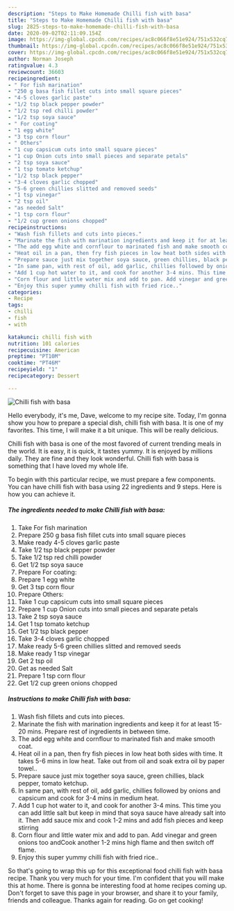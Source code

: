 ```yaml
---
description: "Steps to Make Homemade Chilli fish with basa"
title: "Steps to Make Homemade Chilli fish with basa"
slug: 2825-steps-to-make-homemade-chilli-fish-with-basa
date: 2020-09-02T02:11:09.154Z
image: https://img-global.cpcdn.com/recipes/ac8c066f8e51e924/751x532cq70/chilli-fish-with-basa-recipe-main-photo.jpg
thumbnail: https://img-global.cpcdn.com/recipes/ac8c066f8e51e924/751x532cq70/chilli-fish-with-basa-recipe-main-photo.jpg
cover: https://img-global.cpcdn.com/recipes/ac8c066f8e51e924/751x532cq70/chilli-fish-with-basa-recipe-main-photo.jpg
author: Norman Joseph
ratingvalue: 4.3
reviewcount: 36603
recipeingredient:
- " For fish marination"
- "250 g basa fish fillet cuts into small square pieces"
- "4-5 cloves garlic paste"
- "1/2 tsp black pepper powder"
- "1/2 tsp red chilli powder"
- "1/2 tsp soya sauce"
- " For coating"
- "1 egg white"
- "3 tsp corn flour"
- " Others"
- "1 cup capsicum cuts into small square pieces"
- "1 cup Onion cuts into small pieces and separate petals"
- "2 tsp soya sauce"
- "1 tsp tomato ketchup"
- "1/2 tsp black pepper"
- "3-4 cloves garlic chopped"
- "5-6 green chillies slitted and removed seeds"
- "1 tsp vinegar"
- "2 tsp oil"
- "as needed Salt"
- "1 tsp corn flour"
- "1/2 cup green onions chopped"
recipeinstructions:
- "Wash fish fillets and cuts into pieces."
- "Marinate the fish with marination ingredients and keep it for at least 15-20 mins. Prepare rest of ingredients in between time."
- "The add egg white and cornflour to marinated fish and make smooth coat."
- "Heat oil in a pan, then fry fish pieces in low heat both sides with time. It takes 5-6 mins in low heat. Take out from oil and soak extra oil by paper towel.."
- "Prepare sauce just mix together soya sauce, green chillies, black pepper, tomato ketchup."
- "In same pan, with rest of oil, add garlic, chillies followed by onions and capsicum and cook for 3-4 mins in medium heat."
- "Add 1 cup hot water to it, and cook for another 3-4 mins. This time you can add little salt but keep in mind that soya sauce have already salt into it. Then add sauce mix and cook 1-2 mins and add fish pieces and keep stirring"
- "Corn flour and little water mix and add to pan. Add vinegar and green onions too andCook another 1-2 mins high flame and then switch off flame."
- "Enjoy this super yummy chilli fish with fried rice.."
categories:
- Recipe
tags:
- chilli
- fish
- with

katakunci: chilli fish with 
nutrition: 101 calories
recipecuisine: American
preptime: "PT10M"
cooktime: "PT46M"
recipeyield: "1"
recipecategory: Dessert

---
```



![Chilli fish with basa](https://img-global.cpcdn.com/recipes/ac8c066f8e51e924/751x532cq70/chilli-fish-with-basa-recipe-main-photo.jpg)

Hello everybody, it's me, Dave, welcome to my recipe site. Today, I'm gonna show you how to prepare a special dish, chilli fish with basa. It is one of my favorites. This time, I will make it a bit unique. This will be really delicious.



Chilli fish with basa is one of the most favored of current trending meals in the world. It is easy, it is quick, it tastes yummy. It is enjoyed by millions daily. They are fine and they look wonderful. Chilli fish with basa is something that I have loved my whole life.


To begin with this particular recipe, we must prepare a few components. You can have chilli fish with basa using 22 ingredients and 9 steps. Here is how you can achieve it.

<!--inarticleads1-->

##### The ingredients needed to make Chilli fish with basa:

1. Take  For fish marination
1. Prepare 250 g basa fish fillet cuts into small square pieces
1. Make ready 4-5 cloves garlic paste
1. Take 1/2 tsp black pepper powder
1. Take 1/2 tsp red chilli powder
1. Get 1/2 tsp soya sauce
1. Prepare  For coating:
1. Prepare 1 egg white
1. Get 3 tsp corn flour
1. Prepare  Others:
1. Take 1 cup capsicum cuts into small square pieces
1. Prepare 1 cup Onion cuts into small pieces and separate petals
1. Take 2 tsp soya sauce
1. Get 1 tsp tomato ketchup
1. Get 1/2 tsp black pepper
1. Take 3-4 cloves garlic chopped
1. Make ready 5-6 green chillies slitted and removed seeds
1. Make ready 1 tsp vinegar
1. Get 2 tsp oil
1. Get as needed Salt
1. Prepare 1 tsp corn flour
1. Get 1/2 cup green onions chopped




<!--inarticleads2-->

##### Instructions to make Chilli fish with basa:

1. Wash fish fillets and cuts into pieces.
1. Marinate the fish with marination ingredients and keep it for at least 15-20 mins. Prepare rest of ingredients in between time.
1. The add egg white and cornflour to marinated fish and make smooth coat.
1. Heat oil in a pan, then fry fish pieces in low heat both sides with time. It takes 5-6 mins in low heat. Take out from oil and soak extra oil by paper towel..
1. Prepare sauce just mix together soya sauce, green chillies, black pepper, tomato ketchup.
1. In same pan, with rest of oil, add garlic, chillies followed by onions and capsicum and cook for 3-4 mins in medium heat.
1. Add 1 cup hot water to it, and cook for another 3-4 mins. This time you can add little salt but keep in mind that soya sauce have already salt into it. Then add sauce mix and cook 1-2 mins and add fish pieces and keep stirring
1. Corn flour and little water mix and add to pan. Add vinegar and green onions too andCook another 1-2 mins high flame and then switch off flame.
1. Enjoy this super yummy chilli fish with fried rice..




So that's going to wrap this up for this exceptional food chilli fish with basa recipe. Thank you very much for your time. I'm confident that you will make this at home. There is gonna be interesting food at home recipes coming up. Don't forget to save this page in your browser, and share it to your family, friends and colleague. Thanks again for reading. Go on get cooking!
